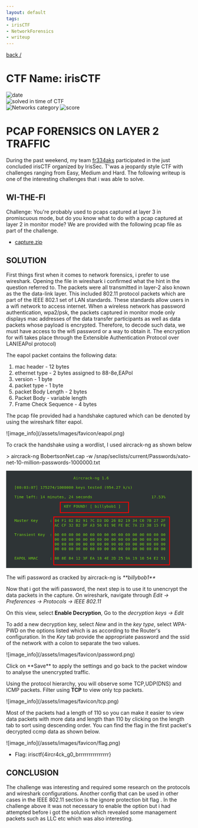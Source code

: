 ```yaml
---
layout: default
tags:
- irisCTF
- NetworkForensics
- writeup
---
```


[back /](/)

# CTF Name: irisCTF

![date](https://img.shields.io/badge/date-09.01.2023-lightgreen.svg)  
![solved in time of CTF](https://img.shields.io/badge/solved-in%20time%20of%20CTF-lightgreen.svg)  
![Networks category](https://img.shields.io/badge/category-Networks-lightgreen.svg)
![score](https://img.shields.io/badge/score-247-blue.svg)

# PCAP FORENSICS ON LAYER 2 TRAFFIC
During the past weekend, my team [fr334aks](https://github.com/fr334aks) participated in the just concluded irisCTF organized by IrisSec. T'was a jeopardy style CTF with challenges ranging from Easy, Medium and Hard. The following writeup is one of the interesting challenges that i was able to solve.

## WI-THE-FI
Challenge: You're probably used to pcaps captured at layer 3 in promiscuous mode, but do you know what to do with a pcap captured at layer 2 in monitor mode?
We are provided with the following pcap file as part of the challenge.

- [capture.zip](/assets/capture.zip)

## SOLUTION
<p>First things first when it comes to network forensics, i prefer to use wireshark. Opening the file in wireshark i confirmed what the hint in the question referred to. The packets were all transmitted in layer-2 also known as the the data-link layer. This included 802.11 protocol packets which are part of the IEEE 802.1 set of LAN standards. These standards allow users in a wifi network to access internet.
When a wireless network has password authentication, wpa2/psk, the packets captured in monitor mode only displays mac addresses of the data transfer participants as well as data packets whose payload is encrypted. Therefore, to decode such data, we must have access to the wifi password or a way to obtain it.
The encryption for wifi takes place through the Extensible Authentication Protocol over LAN(EAPol protocol)</p>

<p>The eapol packet contains the following data:

<ol>
	<li>mac header - 12 bytes</li>
	<li>ethernet type - 2 bytes assigned to 88-8e,EAPol</li>
	<li>version - 1 byte</li>
	<li>packet type - 1 byte</li>
	<li>packet Body Length - 2 bytes</li>
	<li>Packet Body - variable length</li>
	<li>Frame Check Sequence - 4 bytes</li>
</ol>
</p>
<p>
The pcap file provided had a handshake captured which can be denoted by using the wireshark filter eapol.
</p>
![image_info](/assets/images/favicon/eapol.png)
<p>
To crack the handshake using a wordlist, I used aircrack-ng as shown below
</p>
> aircrack-ng BobertsonNet.cap -w /snap/seclists/current/Passwords/xato-net-10-million-passwords-1000000.txt

![image_info](/assets/images/favicon/crack.png)
<p>
The wifi password as cracked by aircrack-ng is <em>**billybob1**</em>

Now that i got the wifi password, the next step is to use it to unencrypt the data packets in the capture.
On wireshark, navigate through <em> Edit -> Preferences -> Protocols -> IEEE 802.11 </em>

On this view, select **Enable Decryption**, Go to the <em> decryption keys -> Edit </em>

To add a new decryption key, select <em>New</em> and in the <em>key type</em>, select WPA-PWD on the options listed which is as according to the Router's configuration.
In the <em>Key</em> tab provide the appropriate password and the ssid of the network with a colon to separate the two values.
</p>
![image_info](/assets/images/favicon/password.png)
<p>
Click on **Save** to apply the settings and go back to the packet window to analyse the unencrypted traffic.

Using the protocol hierarchy, you will observe some TCP,UDP(DNS) and ICMP packets. Filter using **TCP** to view only tcp packets.
</p>
![image_info](/assets/images/favicon/tcp.png)
<p>
Most of the packets had a length of 110 so you can make it easier to view data packets with more data and length than 110 by clicking on the length tab to sort using descending order. You can find the flag in the first packet's decrypted ccmp data as shown below.
</p>
![image_info](/assets/images/favicon/flag.png)

* Flag: irisctf{4ircr4ck_g0_brrrrrrrrrrrrrrr}
	
## CONCLUSION

<p>	
The challenge was interesting and required some research on the protocols and wireshark configurations. Another config that can be used in other cases in the IEEE 802.11 section is the ignore protection bit flag . In the challenge above it was not necessary to enable the option but i had attempted before i got the solution which revealed some management packets such as LLC etc which was also interesting.
</p>
